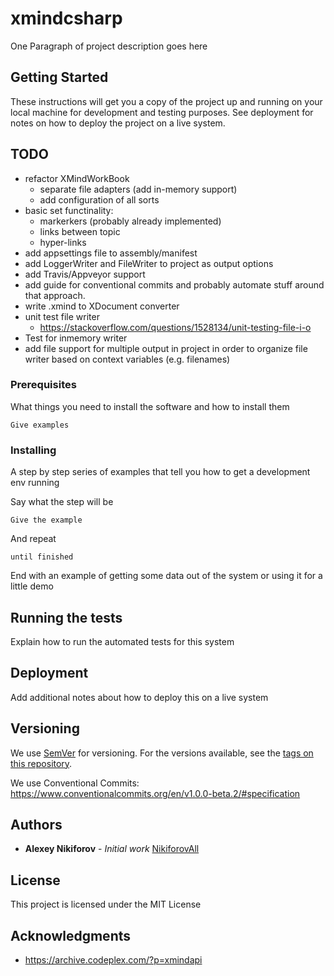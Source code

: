 # xmindcsharp

One Paragraph of project description goes here

## Getting Started

These instructions will get you a copy of the project up and running on your local machine for development and testing purposes. See deployment for notes on how to deploy the project on a live system.

## TODO
* refactor XMindWorkBook
    * separate file adapters (add in-memory support)
    * add configuration of all sorts
* basic set functinality:
    * markerkers (probably already implemented)
    * links between topic
    * hyper-links
* add appsettings file to assembly/manifest
* add LoggerWriter and FileWriter to project as output options
* add Travis/Appveyor support
* add guide for conventional commits and probably automate stuff around that approach.
* write .xmind to XDocument converter
* unit test file writer 
    * https://stackoverflow.com/questions/1528134/unit-testing-file-i-o
* Test for inmemory writer
* add file support for multiple output in project in order to organize file writer based on context variables (e.g. filenames)

### Prerequisites

What things you need to install the software and how to install them

```
Give examples
```

### Installing

A step by step series of examples that tell you how to get a development env running

Say what the step will be

```
Give the example
```

And repeat

```
until finished
```

End with an example of getting some data out of the system or using it for a little demo

## Running the tests

Explain how to run the automated tests for this system

## Deployment

Add additional notes about how to deploy this on a live system


## Versioning

We use [SemVer](http://semver.org/) for versioning. For the versions available, see the [tags on this repository](https://github.com/your/project/tags). 

We use Conventional Commits: https://www.conventionalcommits.org/en/v1.0.0-beta.2/#specification
## Authors

* **Alexey Nikiforov** - *Initial work*  [NikiforovAll](https://github.com/NikiforovAll)

## License

This project is licensed under the MIT License
## Acknowledgments

* https://archive.codeplex.com/?p=xmindapi
